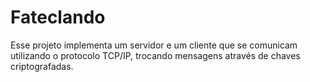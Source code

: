 # Fateclando

Esse projeto implementa um servidor e um cliente que se comunicam utilizando o protocolo TCP/IP, trocando mensagens através de chaves criptografadas.
